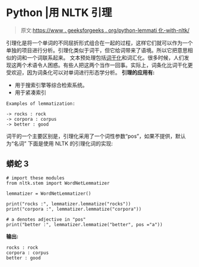 # Python |用 NLTK 引理

> 原文:[https://www . geeksforgeeks . org/python-lemmati 化-with-nltk/](https://www.geeksforgeeks.org/python-lemmatization-with-nltk/)

引理化是将一个单词的不同屈折形式组合在一起的过程，这样它们就可以作为一个单独的项目进行分析。引理化类似于词干，但它给词带来了语境。所以它把意思相似的词和一个词联系起来。
文本预处理包括[词干化](https://www.geeksforgeeks.org/introduction-to-stemming/)和词汇化。很多时候，人们发现这两个术语令人困惑。有些人把这两个当作一回事。实际上，词条化比词干化更受欢迎，因为词条化可以对单词进行形态学分析。
**引理的应用有:**

*   用于搜索引擎等综合检索系统。
*   用于紧凑索引

```
Examples of lemmatization:

-> rocks : rock
-> corpora : corpus
-> better : good
```

词干的一个主要区别是，引理化采用了一个词性参数“pos”，如果不提供，默认为“名词”
下面是使用 NLTK 的引理化词的实现:

## 蟒蛇 3

```
# import these modules
from nltk.stem import WordNetLemmatizer

lemmatizer = WordNetLemmatizer()

print("rocks :", lemmatizer.lemmatize("rocks"))
print("corpora :", lemmatizer.lemmatize("corpora"))

# a denotes adjective in "pos"
print("better :", lemmatizer.lemmatize("better", pos ="a"))
```

**输出:**

```
rocks : rock
corpora : corpus
better : good
```